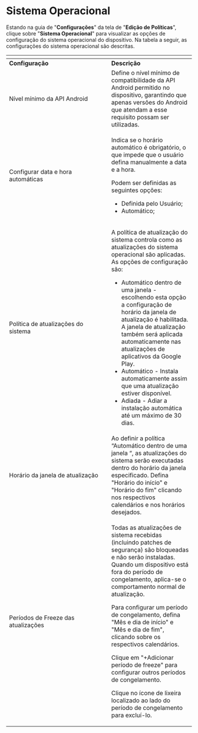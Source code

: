 # Sistema Operacional

Estando na guia de "**Configurações**" da tela de "**Edição de Políticas**", clique sobre "**Sistema Operacional**" para visualizar as opções de configuração do sistema operacional do dispositivo. Na tabela a seguir, as configurações do sistema operacional são descritas.

<table data-header-hidden><thead><tr><th width="261.45353045137034"></th><th></th></tr></thead><tbody><tr><td><strong>Configuração</strong></td><td><strong>Descrição</strong></td></tr><tr><td>Nível mínimo da API Android</td><td>Define o nível mínimo de compatibilidade da API Android permitido no dispositivo, garantindo que apenas versões do Android que atendam a esse requisito possam ser utilizadas.</td></tr><tr><td>Configurar data e hora automáticas</td><td><p>Indica se o horário automático é obrigatório, o que impede que o usuário defina manualmente a data e a hora.</p><p>Podem ser definidas as seguintes opções:</p><ul><li>Definida pelo Usuário;</li><li>Automático;</li></ul></td></tr><tr><td>Política de atualizações do sistema</td><td><p>A política de atualização do sistema controla como as atualizações do sistema operacional são aplicadas. As opções de configuração são:</p><ul><li>Automático dentro de uma janela - escolhendo esta opção a configuração de horário da janela de atualização é habilitada. A janela de atualização também será aplicada automaticamente nas atualizações de aplicativos da Google Play.</li><li>Automático - Instala automaticamente assim que uma atualização estiver disponível.</li><li>Adiada - Adiar a instalação automática até um máximo de 30 dias.</li></ul></td></tr><tr><td>Horário da janela de atualização</td><td>Ao definir a política “Automático dentro de uma janela “, as atualizações do sistema serão executadas dentro do horário da janela especificado. Defina "Horário do início" e "Horário do fim" clicando nos respectivos calendários e nos horários desejados.</td></tr><tr><td>Períodos de Freeze das atualizações</td><td><p>Todas as atualizações de sistema recebidas (incluindo patches de segurança) são bloqueadas e não serão instaladas. Quando um dispositivo está fora do período de congelamento, aplica-se o comportamento normal de atualização.</p><p>Para configurar um período de congelamento, defina "Mês e dia de início" e "Mês e dia de fim", clicando sobre os respectivos calendários.</p><p>Clique em "+Adicionar período de freeze" para configurar outros períodos de congelamento.</p><p>Clique no ícone de lixeira localizado ao lado do período de congelamento para excluí-lo.</p></td></tr></tbody></table>
